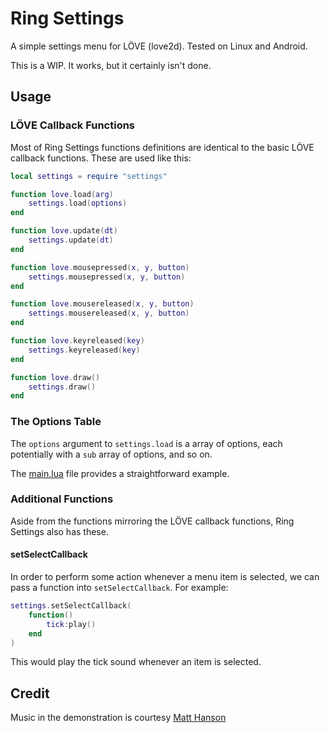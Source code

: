# Ring Settings

A simple settings menu for LÖVE (love2d). Tested on Linux and Android.

This is a WIP. It works, but it certainly isn't done.

## Usage

### LÖVE Callback Functions

Most of Ring Settings functions definitions are identical to the basic LÖVE callback functions. These are used like this:

```lua
local settings = require "settings"

function love.load(arg)
	settings.load(options)
end

function love.update(dt)
	settings.update(dt)
end

function love.mousepressed(x, y, button)
	settings.mousepressed(x, y, button)
end

function love.mousereleased(x, y, button)
	settings.mousereleased(x, y, button)
end

function love.keyreleased(key)
	settings.keyreleased(key)
end

function love.draw()
	settings.draw()
end
```

### The Options Table

The `options` argument to `settings.load` is a array of options, each potentially with a `sub` array of options, and so on.

The [main.lua](main.lua) file provides a straightforward example.

### Additional Functions

Aside from the functions mirroring the LÖVE callback functions, Ring Settings also has these.

#### setSelectCallback

In order to perform some action whenever a menu item is selected, we can pass a function into `setSelectCallback`. For example:

```lua
settings.setSelectCallback(
	function()
		tick:play()
	end
)
```

This would play the tick sound whenever an item is selected.

## Credit

Music in the demonstration is courtesy [Matt Hanson](http://www.calpomatt.com)
